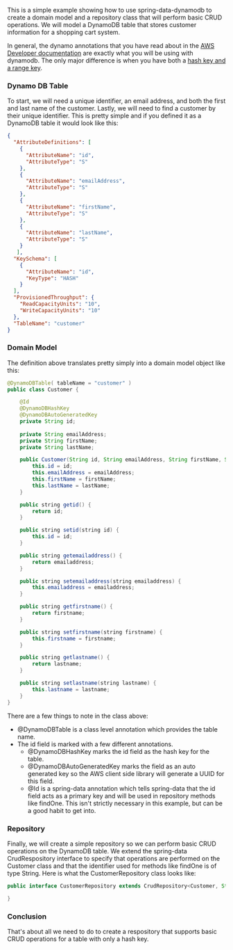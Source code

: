 This is a simple example showing how to use spring-data-dynamodb to create a domain model and a repository class that will perform basic CRUD operations.  We will model a DynamoDB table that stores customer information for a shopping cart system.

In general, the dynamo annotations that you have read about in the [AWS Developer documentation](http://docs.aws.amazon.com/amazondynamodb/latest/developerguide/DynamoDBMapper.Annotations.html) are exactly what you will be using with dynamodb.  The only major difference is when you have both a [hash key and a range key](/derjust/spring-data-dynamodb/wiki/Use-Hash-Range-keys).

### Dynamo DB Table

To start, we will need a unique identifier, an email address, and both the first and last name of the customer.  Lastly, we will need to find a customer by their unique identifier.  This is pretty simple and if you defined it as a DynamoDB table it would look like this:

```json
{
  "AttributeDefinitions": [
    {
      "AttributeName": "id",
      "AttributeType": "S"
    },
    {
      "AttributeName": "emailAddress",
      "AttributeType": "S"
    },
    {
      "AttributeName": "firstName",
      "AttributeType": "S"
    },
    {
      "AttributeName": "lastName",
      "AttributeType": "S"
    }
   ],
  "KeySchema": [
    {
      "AttributeName": "id",
      "KeyType": "HASH"
    }
  ],
  "ProvisionedThroughput": {
    "ReadCapacityUnits": "10",
    "WriteCapacityUnits": "10"
  },
  "TableName": "customer"
}
```

### Domain Model

The definition above translates pretty simply into a domain model object like this:

```java
@DynamoDBTable( tableName = "customer" )
public class Customer {

	@Id
    @DynamoDBHashKey
    @DynamoDBAutoGeneratedKey
	private String id;
	
	private String emailAddress;
	private String firstName;
	private String lastName;

	public Customer(String id, String emailAddress, String firstName, String lastName) {
		this.id = id;
		this.emailAddress = emailAddress;
		this.firstName = firstName;
		this.lastName = lastName;
	}

	public string getid() {
		return id;
	}

	public string setid(string id) {
		this.id = id;
	}

	public string getemailaddress() {
		return emailaddress;
	}

	public string setemailaddress(string emailaddress) {
		this.emailaddress = emailaddress;
	}

	public string getfirstname() {
		return firstname;
	}

	public string setfirstname(string firstname) {
		this.firstname = firstname;
	}

	public string getlastname() {
		return lastname;
	}

	public string setlastname(string lastname) {
		this.lastname = lastname;
	}
}
```

There are a few things to note in the class above:
* @DynamoDBTable is a class level annotation which provides the table name.
* The id field is marked with a few different annotations.
  * @DynamoDBHashKey marks the id field as the hash key for the table.
  * @DynamoDBAutoGeneratedKey marks the field as an auto generated key so the AWS client side library will generate a UUID for this field.
  * @Id is a spring-data annotation which tells spring-data that the id field acts as a primary key and will be used in repository methods like findOne.  This isn't strictly necessary in this example, but can be a good habit to get into.

### Repository

Finally, we will create a simple repository so we can perform basic CRUD operations on the DynamoDB table.  We extend the spring-data CrudRespository interface to specify that operations are performed on the Customer class and that the identifier used for methods like findOne is of type String.  Here is what the CustomerRepository class looks like:

```java
public interface CustomerRepository extends CrudRepository<Customer, String> {

}
```
### Conclusion

That's about all we need to do to create a respository that supports basic CRUD operations for a table with only a hash key.